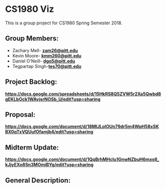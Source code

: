 #	CS1980 Viz

This is a group project for CS1980 Spring Semester 2018.

##	Group Members:
*	Zachary Mell-	**zam26@pitt.edu**
*	Kevin Moore-	**kmm260@pitt.edu**
*	Daniel O'Neill-	**dgo5@pitt.edu**
*	Tegpartap Singh-**tes70@pitt.edu**

##	Project Backlog:
**https://docs.google.com/spreadsheets/d/15HkRS8Q5ZVW5r2Xa5Qwbd8gEKLbOck1WAvjsrNOSb_U/edit?usp=sharing**

##	Proposal:
**https://docs.google.com/document/d/18MlJLolOUn79dr5m4WpH58xSKBX0qTxVQUufOfamjb4/edit?usp=sharing**

## Midterm Update:
**https://docs.google.com/document/d/1QqBrhMHcIu1GnwNZbuH6mxs6_kJjyEXo8Sn3MOmiBYg/edit?usp=sharing**

##	General Description:

